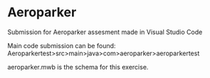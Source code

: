 # Aeroparker
Submission for Aeroparker assesment
made in Visual Studio Code

Main code submission can be found: Aeroparkertest>src>main>java>com>aeroparker>aeroparkertest

aeroparker.mwb is the schema for this exercise.
